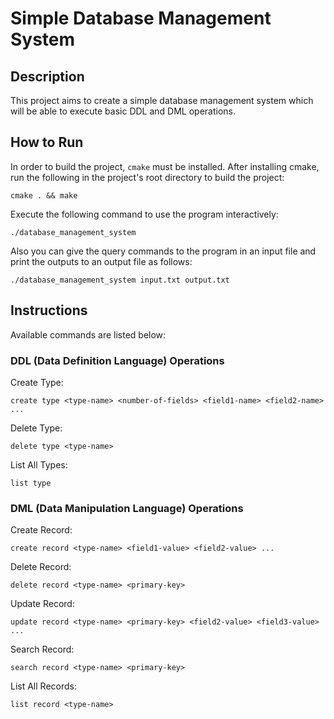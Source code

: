 # Simple Database Management System

## Description

This project aims to create a simple database management system which will be able to execute basic DDL and DML operations.

## How to Run

In order to build the project, `cmake` must be installed. After installing cmake, run the following in the project's root directory to build the project:

```
cmake . && make
```

Execute the following command to use the program interactively:

```
./database_management_system
```

Also you can give the query commands to the program in an input file and print the outputs to an output file as follows:

```
./database_management_system input.txt output.txt
```

## Instructions

Available commands are listed below:

### DDL (Data Definition Language) Operations

Create Type:
```
create type <type-name> <number-of-fields> <field1-name> <field2-name> ...
```

Delete Type:
```
delete type <type-name>
```

List All Types:
```
list type
```

### DML (Data Manipulation Language) Operations

Create Record:
```
create record <type-name> <field1-value> <field2-value> ...
```

Delete Record:
```
delete record <type-name> <primary-key>
```

Update Record:
```
update record <type-name> <primary-key> <field2-value> <field3-value> ...
```

Search Record:
```
search record <type-name> <primary-key>
```

List All Records:
```
list record <type-name>
```
